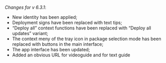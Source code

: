 _Changes for v 6.3.1_:
- New identity has been applied;
- Deployment signs have been replaced with text tips;
- “Deploy all” context functions have been replaced with “Deploy all updates” variant;
- The context meny of the tray icon in package selection mode has been replaced with buttons in the main interface;
- The app interface has been updated;
- Added an obvious URL for videoguide and for text guide

